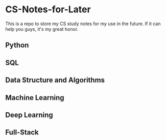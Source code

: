 # CS-Notes-for-Later
This is a repo to store my CS study notes for my use in the future. If it can help you guys, it's my great honor.

## Python

## SQL

## Data Structure and Algorithms

## Machine Learning

## Deep Learning

## Full-Stack
